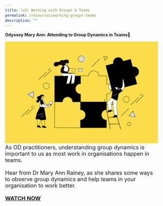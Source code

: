 ```yaml
---
title: (v2) Working with Groups & Teams
permalink: /resources/working-groups-teams
description: ""
---
```

<b>Odyssey Mary Ann: Attending to Group Dynamics in Teams</b>
<table><div class="row"> <div class="col is-5"><figure style="margin:0;"> <img src="/images/Team%20Development.jpg" alt="employee engagement"> </figure> </div> <div class="col is-7"> <font size="4">As OD practitioners, understanding group dynamics is important to us as most work in organisations happen in teams.<br><br>Hear from Dr Mary Ann Rainey, as she shares some ways to observe group dynamics and help teams in your organisation to work better. <br><br><strong><a href ="https://vimeo.com/130939928">WATCH NOW</a></strong></div></table>